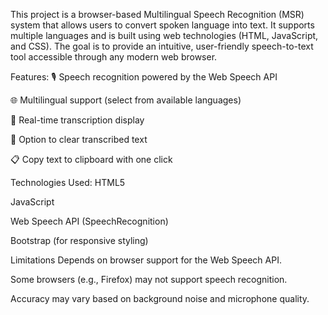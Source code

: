 This project is a browser-based Multilingual Speech Recognition (MSR) system that allows users to convert spoken language into text. It supports multiple languages and is built using web technologies (HTML, JavaScript, and CSS). The goal is to provide an intuitive, user-friendly speech-to-text tool accessible through any modern web browser.

Features: 🎙️ Speech recognition powered by the Web Speech API

🌐 Multilingual support (select from available languages)

📝 Real-time transcription display

🧹 Option to clear transcribed text

📋 Copy text to clipboard with one click

Technologies Used: HTML5

JavaScript

Web Speech API (SpeechRecognition)

Bootstrap (for responsive styling)

Limitations Depends on browser support for the Web Speech API.

Some browsers (e.g., Firefox) may not support speech recognition.

Accuracy may vary based on background noise and microphone quality.
